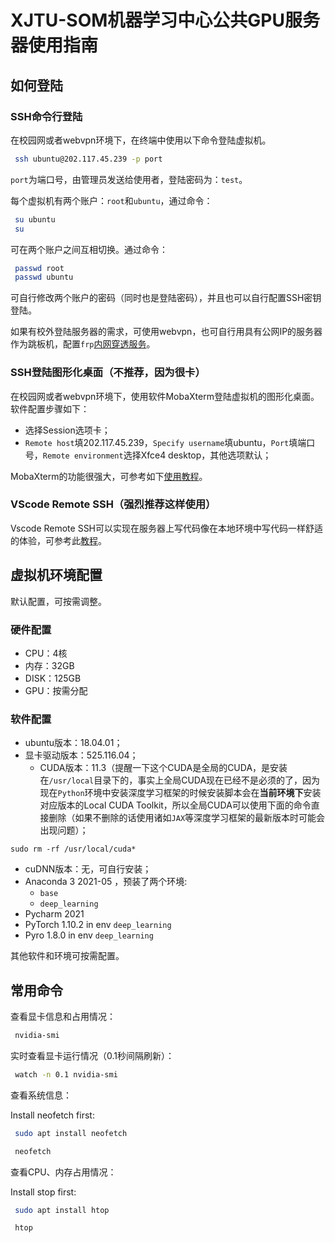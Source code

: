 # XJTU-SOM机器学习中心公共GPU服务器使用指南

## 如何登陆

### SSH命令行登陆

在校园网或者webvpn环境下，在终端中使用以下命令登陆虚拟机。

```sh
 ssh ubuntu@202.117.45.239 -p port
```

`port`为端口号，由管理员发送给使用者，登陆密码为：`test`。

每个虚拟机有两个账户：`root`和`ubuntu`，通过命令：

```sh
 su ubuntu
 su
```

可在两个账户之间互相切换。通过命令：

```sh
 passwd root
 passwd ubuntu
```

可自行修改两个账户的密码（同时也是登陆密码），并且也可以自行配置SSH密钥登陆。

如果有校外登陆服务器的需求，可使用webvpn，也可自行用具有公网IP的服务器作为跳板机，配置`frp`[内网穿透服务](http://pluckytyx.top/2021/01/%E5%9C%A8%E5%AE%B6%E8%BF%9E%E5%86%85%E7%BD%91%E6%9C%8D%E5%8A%A1%E5%99%A8%E5%AE%8C%E5%85%A8%E6%8C%87%E5%8D%97)。

### SSH登陆图形化桌面（不推荐，因为很卡）

在校园网或者webvpn环境下，使用软件MobaXterm登陆虚拟机的图形化桌面。软件配置步骤如下：

- 选择Session选项卡；
- `Remote host`填202.117.45.239，`Specify username`填ubuntu，`Port`填端口号，`Remote environment`选择Xfce4 desktop，其他选项默认；

MobaXterm的功能很强大，可参考如下[使用教程](https://zhuanlan.zhihu.com/p/61013117)。

### VScode Remote SSH（强烈推荐这样使用）

Vscode Remote SSH可以实现在服务器上写代码像在本地环境中写代码一样舒适的体验，可参考此[教程](https://zhuanlan.zhihu.com/p/68577071)。

## 虚拟机环境配置

默认配置，可按需调整。

### 硬件配置

- CPU：4核
- 内存：32GB
- DISK：125GB
- GPU：按需分配

### 软件配置

- ubuntu版本：18.04.01；
- 显卡驱动版本：525.116.04；
  - CUDA版本：11.3（提醒一下这个CUDA是全局的CUDA，是安装在`/usr/local`目录下的，事实上全局CUDA现在已经不是必须的了，因为现在`Python`环境中安装深度学习框架的时候安装脚本会在**当前环境下**安装对应版本的Local CUDA Toolkit，所以全局CUDA可以使用下面的命令直接删除（如果不删除的话使用诸如`JAX`等深度学习框架的最新版本时可能会出现问题）；


```shell
sudo rm -rf /usr/local/cuda*
```

- cuDNN版本：无，可自行安装；
- Anaconda 3 2021-05 ，预装了两个环境:
  - `base`
  - `deep_learning`
- Pycharm 2021
- PyTorch 1.10.2 in env `deep_learning`
- Pyro 1.8.0 in env `deep_learning`

其他软件和环境可按需配置。

## 常用命令

查看显卡信息和占用情况：

```sh
 nvidia-smi
```

实时查看显卡运行情况（0.1秒间隔刷新）：

```sh
 watch -n 0.1 nvidia-smi
```

查看系统信息：

Install neofetch first:

```sh
 sudo apt install neofetch
```

```sh
 neofetch
```

查看CPU、内存占用情况：

Install stop first:

```sh
 sudo apt install htop
```

```sh
 htop
```

